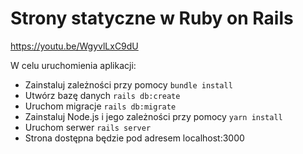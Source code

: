 # Strony statyczne w Ruby on Rails

https://youtu.be/WgyvlLxC9dU

W celu uruchomienia aplikacji:
  - Zainstaluj zależności przy pomocy `bundle install`
  - Utwórz bazę danych `rails db:create`
  - Uruchom migracje `rails db:migrate`
  - Zainstaluj Node.js i jego zależności przy pomocy `yarn install`
  - Uruchom serwer `rails server`
  - Strona dostępna będzie pod adresem localhost:3000
  
